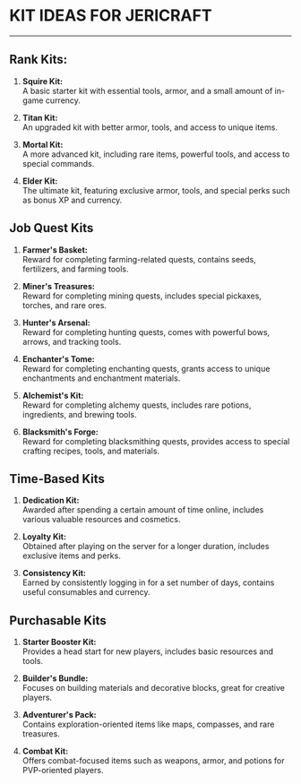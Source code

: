 # KIT IDEAS FOR JERICRAFT
---

## Rank Kits:

1. **Squire Kit:**<br>
   A basic starter kit with essential tools, armor, and a small amount of in-game currency.


2. **Titan Kit:**<br>
   An upgraded kit with better armor, tools, and access to unique items.


3. **Mortal Kit:**<br>
   A more advanced kit, including rare items, powerful tools, and access to special commands.


4. **Elder Kit:**<br>
   The ultimate kit, featuring exclusive armor, tools, and special perks such as bonus XP and currency.

## Job Quest Kits

1. **Farmer's Basket:**<br>
   Reward for completing farming-related quests, contains seeds, fertilizers, and farming tools.


2. **Miner's Treasures:**<br>
   Reward for completing mining quests, includes special pickaxes, torches, and rare ores.


3. **Hunter's Arsenal:**<br>
   Reward for completing hunting quests, comes with powerful bows, arrows, and tracking tools.


4. **Enchanter's Tome:**<br>
   Reward for completing enchanting quests, grants access to unique enchantments and enchantment materials.

5. **Alchemist's Kit:**<br>
   Reward for completing alchemy quests, includes rare potions, ingredients, and brewing tools.


6. **Blacksmith's Forge:**<br>
   Reward for completing blacksmithing quests, provides access to special crafting recipes, tools, and materials.

## Time-Based Kits

1. **Dedication Kit:**<br>
   Awarded after spending a certain amount of time online, includes various valuable resources and cosmetics.


2. **Loyalty Kit:**<br>
   Obtained after playing on the server for a longer duration, includes exclusive items and perks.


3. **Consistency Kit:**<br>
   Earned by consistently logging in for a set number of days, contains useful consumables and currency.

## Purchasable Kits

1. **Starter Booster Kit:**<br>
   Provides a head start for new players, includes basic resources and tools.


2. **Builder's Bundle:**<br>
   Focuses on building materials and decorative blocks, great for creative players.


3. **Adventurer's Pack:**<br>
   Contains exploration-oriented items like maps, compasses, and rare treasures.


4. **Combat Kit:**<br>
   Offers combat-focused items such as weapons, armor, and potions for PVP-oriented players.